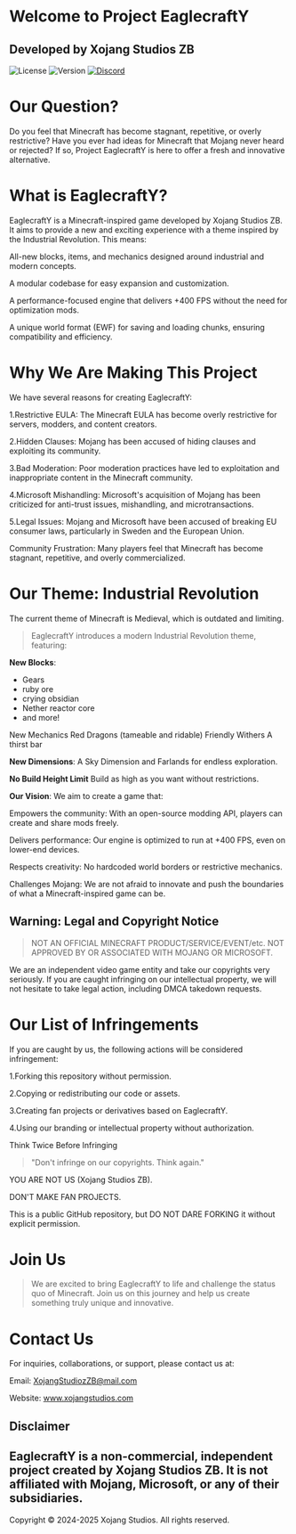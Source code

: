 # Welcome to Project EaglecraftY
## Developed by Xojang Studios ZB
![License](https://img.shields.io/badge/License-proprietary-red)
![Version](https://img.shields.io/badge/Version-v0.0-blue)
[![Discord](https://img.shields.io/badge/Discord-Join%20Our%20Server-7289DA?logo=discord)](https://discord.gg/acN93WBRC5)

# Our Question?
Do you feel that Minecraft has become stagnant, repetitive, or overly restrictive? Have you ever had ideas for Minecraft that Mojang never heard or rejected? If so, Project EaglecraftY is here to offer a fresh and innovative alternative.

# What is EaglecraftY?
EaglecraftY is a Minecraft-inspired game developed by Xojang Studios ZB. It aims to provide a new and exciting experience with a theme inspired by the Industrial Revolution. This means:

All-new blocks, items, and mechanics designed around industrial and modern concepts.

A modular codebase for easy expansion and customization.

A performance-focused engine that delivers +400 FPS without the need for optimization mods.

A unique world format (EWF) for saving and loading chunks, ensuring compatibility and efficiency.

# Why We Are Making This Project
We have several reasons for creating EaglecraftY:

1.Restrictive EULA: The Minecraft EULA has become overly restrictive for servers, modders, and content creators.

2.Hidden Clauses: Mojang has been accused of hiding clauses and exploiting its community.

3.Bad Moderation: Poor moderation practices have led to exploitation and inappropriate content in the Minecraft community.

4.Microsoft Mishandling: Microsoft's acquisition of Mojang has been criticized for anti-trust issues, mishandling, and microtransactions.

5.Legal Issues: Mojang and Microsoft have been accused of breaking EU consumer laws, particularly in Sweden and the European Union.

Community Frustration: Many players feel that Minecraft has become stagnant, repetitive, and overly commercialized.


# Our Theme: Industrial Revolution
The current theme of Minecraft is Medieval, which is outdated and limiting. 
> EaglecraftY introduces a modern Industrial Revolution theme, featuring:

**New Blocks**:
 - Gears
 - ruby ore
 - crying obsidian
 - Nether reactor core
 - and more!

New Mechanics
Red Dragons (tameable and ridable)
Friendly Withers
A thirst bar

**New Dimensions**:
A Sky Dimension and Farlands for endless exploration.

**No Build Height Limit**
Build as high as you want without restrictions.

**Our Vision**:
We aim to create a game that:

Empowers the community: With an open-source modding API, players can create and share mods freely.

Delivers performance: Our engine is optimized to run at +400 FPS, even on lower-end devices.

Respects creativity: No hardcoded world borders or restrictive mechanics.

Challenges Mojang: We are not afraid to innovate and push the boundaries of what a Minecraft-inspired game can be.

## Warning: Legal and Copyright Notice
> NOT AN OFFICIAL MINECRAFT PRODUCT/SERVICE/EVENT/etc.
> NOT APPROVED BY OR ASSOCIATED WITH MOJANG OR MICROSOFT.

We are an independent video game entity and take our copyrights very seriously. If you are caught infringing on our intellectual property, we will not hesitate to take legal action, including DMCA takedown requests.

# Our List of Infringements
If you are caught by us, the following actions will be considered infringement:

1.Forking this repository without permission.

2.Copying or redistributing our code or assets.

3.Creating fan projects or derivatives based on EaglecraftY.

4.Using our branding or intellectual property without authorization.

Think Twice Before Infringing
> "Don't infringe on our copyrights. Think again."

YOU ARE NOT US (Xojang Studios ZB).

DON'T MAKE FAN PROJECTS.

This is a public GitHub repository, but DO NOT DARE FORKING it without explicit permission.

# Join Us
> We are excited to bring EaglecraftY to life and challenge the status quo of Minecraft.
> Join us on this journey and help us create something truly unique and innovative.

# Contact Us
For inquiries, collaborations, or support, please contact us at:

Email: XojangStudiozZB@mail.com

Website: www.xojangstudios.com

## Disclaimer
## EaglecraftY is a non-commercial, independent project created by Xojang Studios ZB. It is not affiliated with Mojang, Microsoft, or any of their subsidiaries.

Copyright © 2024-2025 Xojang Studios. All rights reserved.